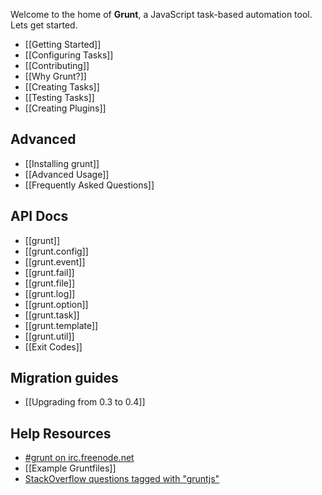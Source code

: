 Welcome to the home of **Grunt**, a JavaScript task-based automation tool. Lets get started.

* [[Getting Started]]
* [[Configuring Tasks]]
* [[Contributing]]
* [[Why Grunt?]]
* [[Creating Tasks]]
* [[Testing Tasks]]
* [[Creating Plugins]]

## Advanced
* [[Installing grunt]]
* [[Advanced Usage]]
* [[Frequently Asked Questions]]

## API Docs
* [[grunt]]
* [[grunt.config]]
* [[grunt.event]]
* [[grunt.fail]]
* [[grunt.file]]
* [[grunt.log]]
* [[grunt.option]]
* [[grunt.task]]
* [[grunt.template]]
* [[grunt.util]]
* [[Exit Codes]]

## Migration guides
* [[Upgrading from 0.3 to 0.4]]

## Help Resources
* [#grunt on irc.freenode.net](irc://irc.freenode.net/#grunt)
* [[Example Gruntfiles]]
* [StackOverflow questions tagged with "gruntjs"](http://stackoverflow.com/questions/tagged/gruntjs)